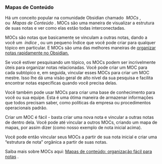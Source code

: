 ### Mapas de Conteúdo

Há um conceito popular na comunidade Obsidian chamado  _MOCs_ , ou  _Mapas de Conteúdo_ . MOCs são uma maneira de visualizar a estrutura de suas notas e ver como elas estão todas interconectadas.

MOCs são notas que basicamente se vinculam a outras notas, dando a você um  _índice_ , ou um pequeno Índice que você pode criar para qualquer tópico em particular. E MOCs são uma das melhores maneiras de [organizar notas rapidamente no Obsidian.](https://obsidian-rocks.translate.goog/quick-tip-quickly-organize-notes-in-obsidian/?_x_tr_sl=en&_x_tr_tl=pt&_x_tr_hl=pt&_x_tr_pto=tc)

Se você estiver pesquisando um tópico, os MOCs podem ser incrivelmente úteis para organizar notas relacionadas. Você pode criar um MOC para cada subtópico e, em seguida, vincular esses MOCs para criar um MOC mestre. Isso lhe dá uma visão geral de alto nível da sua pesquisa e facilita encontrar notas específicas quando você precisa delas.

Você também pode usar MOCs para criar uma base de conhecimento para você ou sua equipe. Esta é uma ótima maneira de armazenar informações que todos precisam saber, como políticas da empresa ou procedimentos operacionais padrão.

Criar um MOC é fácil - basta criar uma nova nota e vincular a outras notas de dentro dela. Você pode até vincular a outros MOCs, criando um mapa de mapas, por assim dizer (como nosso exemplo de nota inicial acima).

Você pode então vincular seus MOCs a partir de sua nota inicial e criar uma “estrutura de nota” orgânica a partir de suas notas.

Saiba mais sobre MOCs aqui: [Mapas de conteúdo: organização fácil para notas](https://obsidian-rocks.translate.goog/maps-of-content-effortless-organization-for-notes/?_x_tr_sl=en&_x_tr_tl=pt&_x_tr_hl=pt&_x_tr_pto=tc) .